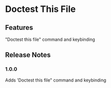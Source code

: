 # Doctest This File

## Features

"Doctest this file" command and keybinding

## Release Notes

### 1.0.0

Adds 'Doctest this file" command and keybinding